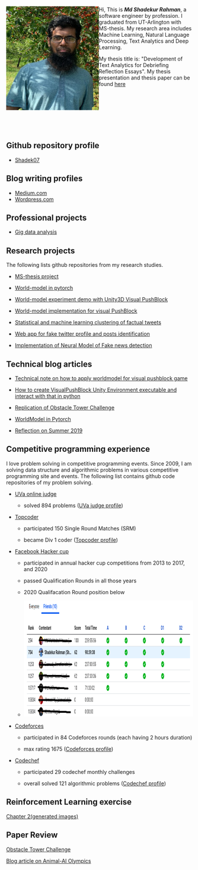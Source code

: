 <br>
<div>
  <p>
   <img src="/images/profile_images/image_cherry_garden.png" align="left" width="250" height="280">

Hi, This is ***Md Shadekur Rahman***, a software engineer by profession. I graduated from UT-Arlington with MS-thesis. My research area includes Machine Learning, Natural Language Processing, Text Analytics and Deep Learning. 

My thesis title is: "Development of Text Analytics for Debriefing Reflection Essays". My thesis presentation and thesis paper can be found [here](https://github.com/Shadek07/ms-thesis)
   </p>
   <br>
   <br>
   <br>
   <br>
</div>

<br>
<br>

## Github repository profile

* [Shadek07](https://github.com/Shadek07)

## Blog writing profiles

* [Medium.com](https://shadek07.medium.com/)
* [Wordpress.com](https://shadekcse.wordpress.com/)

## Professional projects

* [Gig data analysis](https://github.com/Shadek07/gig_data_analysis)

## Research projects

The following lists github repositories from my research studies.

* [MS-thesis project](https://github.com/Shadek07/EssayIQ)

* [World-model in pytorch](https://github.com/Shadek07/worldmodel_pytorch)

* [World-model experiment demo with Unity3D Visual PushBlock](https://github.com/Shadek07/interactive-visualpushblock)

* [World-model implementation for visual PushBlock](https://github.com/Shadek07/WorldModel_VisualPushBlock)

* [Statistical and machine learning clustering of factual tweets](https://github.com/Shadek07/tweetframes)

* [Web app for fake twitter profile and posts identification](https://github.com/Shadek07/talkingcricket)

* [Implementation of Neural Model of Fake news detection](https://github.com/Shadek07/csi)


## Technical blog articles

* [Technical note on how to apply worldmodel for visual pushblock game](./pushblock_worldmodel.md)

* [How to create VisualPushBlock Unity Environment executable and interact with that in python](./create_visual_pushblock_unity_env.md)

* [Replication of Obstacle Tower Challenge](./analysis_obstacle_tower.md)

* [WorldModel in Pytorch](./worldmodel_pytorch.md)

* [Reflection on Summer 2019](./reflecting_summer19.md)

## Competitive programming experience

I love problem solving in competitive programming events. Since 2009, I am solving data structure and algorithmic problems in various competitive programming site and events. The following list contains github code repositories of my problem solving.

* [UVa online judge](https://github.com/Shadek07/uva)

    * solved 894 problems ([UVa judge profile](https://uhunt.onlinejudge.org/id/43821))
    
* [Topcoder](https://github.com/Shadek07/Topcoder)

    * participated 150 Single Round Matches (SRM)
    
    * became Div 1 coder ([Topcoder profile](https://www.topcoder.com/members/survival07/details/?track=DATA_SCIENCE&subTrack=SRM))
    
* [Facebook Hacker cup](https://github.com/Shadek07/facebook-hacker-cup)

    * participated in annual hacker cup competitions from 2013 to 2017, and 2020
    
    * passed Qualification Rounds in all those years
    * 2020 Qualifacation Round position below
    * <img src="/images/facebook_hackercup/qualification_2020.png" width="850" height="313">
    
    
* [Codeforces](https://github.com/Shadek07/codeforces)

    * participated in 84 Codeforces rounds (each having 2 hours duration)
    
    * max rating 1675 ([Codeforces profile](http://codeforces.com/profile/Shadek))
    
* [Codechef](https://github.com/Shadek07/codechef)

    * participated 29 codechef monthly challenges
    
    * overall solved 121 algorithmic problems ([Codechef profile](https://www.codechef.com/users/shadek))
    

## Reinforcement Learning exercise
[Chapter 2](./RL_Chapter2.ipynb)[(generated images)](./images/RL_chapter2)

## Paper Review
[Obstacle Tower Challenge](./review_obstacle_tower.md)

[Blog article on Animal-AI Olympics](./animal_ai_blog.md)
